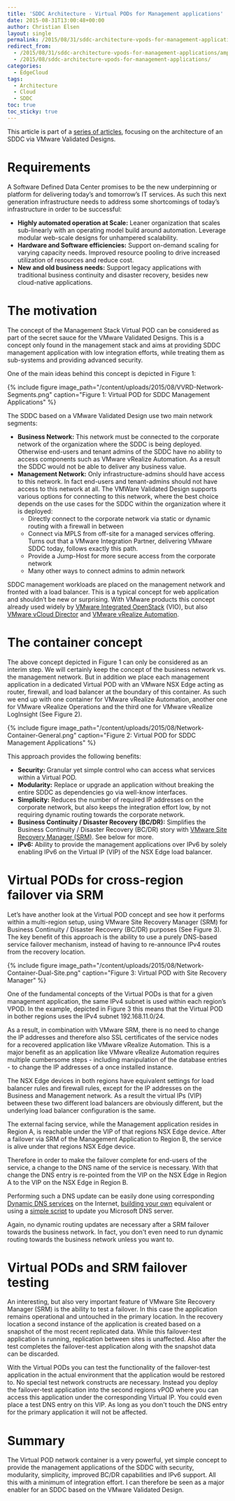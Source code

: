 ```yaml
---
title: 'SDDC Architecture - Virtual PODs for Management applications'
date: 2015-08-31T13:00:48+00:00
author: Christian Elsen
layout: single
permalink: /2015/08/31/sddc-architecture-vpods-for-management-applications/
redirect_from:
  - /2015/08/31/sddc-architecture-vpods-for-management-applications/amp/
  - /2015/08/sddc-architecture-vpods-for-management-applications/
categories:
  - EdgeCloud
tags:
  - Architecture
  - Cloud
  - SDDC
toc: true
toc_sticky: true
---
```

This article is part of a [series of articles](/2015/02/20/sddc-architecture-introduction/), focusing on the architecture of an SDDC via VMware Validated Designs.

# Requirements

A Software Defined Data Center promises to be the new underpinning or platform for delivering today’s and tomorrow’s IT services. As such this next generation infrastructure needs to address some shortcomings of today’s infrastructure in order to be successful:

  * **Highly automated operation at Scale:** Leaner organization that scales sub-linearly with an operating model build around automation. Leverage modular web-scale designs for unhampered scalability.
  * **Hardware and Software efficiencies:** Support on-demand scaling for varying capacity needs. Improved resource pooling to drive increased utilization of resources and reduce cost.
  * **New and old business needs:** Support legacy applications with traditional business continuity and disaster recovery, besides new cloud-native applications.

# The motivation

The concept of the Management Stack Virtual POD can be considered as part of the secret sauce for the VMware Validated Designs. This is a concept only found in the management stack and aims at providing SDDC management application with low integration efforts, while treating them as sub-systems and providing advanced security.

One of the main ideas behind this concept is depicted in Figure 1:

{% include figure image_path="/content/uploads/2015/08/VVRD-Network-Segments.png" caption="Figure 1: Virtual POD for SDDC Management Applications" %}

The SDDC based on a VMware Validated Design use two main network segments:

  * **Business Network:** This network must be connected to the corporate network of the organization where the SDDC is being deployed. Otherwise end-users and tenant admins of the SDDC have no ability to access components such as VMware vRealize Automation. As a result the SDDC would not be able to deliver any business value.
  * **Management Network:** Only infrastructure-admins should have access to this network. In fact end-users and tenant-admins should not have access to this network at all. The VMWare Validated Design supports various options for connecting to this network, where the best choice depends on the use cases for the SDDC within the organization where it is deployed:
      * Directly connect to the corporate network via static or dynamic routing with a firewall in between
      * Connect via MPLS from off-site for a managed services offering. Turns out that a VMware Integration Partner, delivering VMware SDDC today, follows exactly this path.
      * Provide a Jump-Host for more secure access from the corporate network
      * Many other ways to connect admins to admin network

SDDC management workloads are placed on the management network and fronted with a load balancer. This is a typical concept for web application and shouldn’t be new or surprising. With VMware products this concept already used widely by [VMware Integrated OpenStack](http://www.vmware.com/products/openstack.html) (VIO), but also [VMware vCloud Director](http://www.vmware.com/products/vcloud-director.html) and [VMware vRealize Automation](http://www.vmware.com/products/vrealize-automation.html). </li> </ul>

# The container concept

The above concept depicted in Figure 1 can only be considered as an interim step. We will certainly keep the concept of the business network vs. the management network. But in addition we place each management application in a dedicated Virtual POD with an VMware NSX Edge acting as router, firewall, and load balancer at the boundary of this container. As such we end up with one container for VMware vRealize Automation, another one for VMware vRealize Operations and the third one for VMware vRealize LogInsight (See Figure 2).

{% include figure image_path="/content/uploads/2015/08/Network-Container-General.png" caption="Figure 2: Virtual POD for SDDC Management Applications" %}

This approach provides the following benefits:

  * **Security:** Granular yet simple control who can access what services within a Virtual POD.
  * **Modularity:** Replace or upgrade an application without breaking the entire SDDC as dependencies go via well-know interfaces.
  * **Simplicity:** Reduces the number of required IP addresses on the corporate network, but also keeps the integration effort low, by not requiring dynamic routing towards the corporate network.
  * **Business Continuity / Disaster Recovery (BC/DR):** Simplifies the Business Continuity / Disaster Recovery (BC/DR) story with [VMware Site Recovery Manager (SRM)](http://www.vmware.com/products/site-recovery-manager.html). See below for more.
  * **IPv6:** Ability to provide the management applications over IPv6 by solely enabling IPv6 on the Virtual IP (VIP) of the NSX Edge load balancer.

# Virtual PODs for cross-region failover via SRM

Let’s have another look at the Virtual POD concept and see how it performs within a multi-region setup, using VMware Site Recovery Manager (SRM) for Business Continuity / Disaster Recovery (BC/DR) purposes (See Figure 3). The key benefit of this approach is the ability to use a purely DNS-based service failover mechanism, instead of having to re-announce IPv4 routes from the recovery location.

{% include figure image_path="/content/uploads/2015/08/Network-Container-Dual-Site.png" caption="Figure 3: Virtual POD with Site Recovery Manager" %}

One of the fundamental concepts of the Virtual PODs is that for a given management application, the same IPv4 subnet is used within each region’s VPOD. In the example, depicted in Figure 3 this means that the Virtual POD in bother regions uses the IPv4 subnet 192.168.11.0/24.

As a result, in combination with VMware SRM, there is no need to change the IP addresses and therefore also SSL certificates of the service nodes for a recovered application like VMware vRealize Automation. This is a major benefit as an application like VMware vRealize Automation requires multiple cumbersome steps - including manipulation of the database entries - to change the IP addresses of a once installed instance.

The NSX Edge devices in both regions have equivalent settings for load balancer rules and firewall rules, except for the IP addresses on the Business and Management network. As a result the virtual IPs (VIP) between these two different load balancers are obviously different, but the underlying load balancer configuration is the same.

The external facing service, while the Management application resides in Region A, is reachable under the VIP of that regions NSX Edge device. After a failover via SRM of the Management Application to Region B, the service is alive under that regions NSX Edge device.

Therefore in order to make the failover complete for end-users of the service, a change to the DNS name of the service is necessary. With that change the DNS entry is re-pointed from the VIP on the NSX Edge in Region A to the VIP on the NSX Edge in Region B.

Performing such a DNS update can be easily done using corresponding [Dynamic DNS services](http://dyn.com/dns/) on the Internet, [building your own](http://gnudip2.sourceforge.net/) equivalent or using a [simple script](https://gallery.technet.microsoft.com/scriptcenter/Update-DNS-records-with-da10910d) to update you Microsoft DNS server.

Again, no dynamic routing updates are necessary after a SRM failover towards the business network. In fact, you don't even need to run dynamic routing towards the business network unless you want to.

# Virtual PODs and SRM failover testing

An interesting, but also very important feature of VMware Site Recovery Manager (SRM) is the ability to test a failover. In this case the application remains operational and untouched in the primary location. In the recovery location a second instance of the application is created based on a snapshot of the most recent replicated data. While this failover-test application is running, replication between sites is unaffected. Also after the test completes the failover-test application along with the snapshot data can be discarded.

With the Virtual PODs you can test the functionality of the failover-test application in the actual environment that the application would be restored to. No special test network constructs are necessary. Instead you deploy the failover-test application into the second regions vPOD where you can access this application under the corresponding Virtual IP. You could even place a test DNS entry on this VIP. As long as you don't touch the DNS entry for the primary application it will not be affected.

# Summary

The Virtual POD network container is a very powerful, yet simple concept to provide the management applications of the SDDC with security, modularity, simplicity, improved BC/DR capabilities and IPv6 support. All this with a minimum of integration effort. I can therefore be seen as a major enabler for an SDDC based on the VMware Validated Design.
